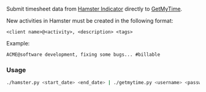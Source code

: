 Submit timesheet data from [Hamster Indicator](https://apps.ubuntu.com/cat/applications/precise/hamster-indicator/)
directly to [GetMyTime](http://www.getmytime.com/).

New activities in Hamster must be created in the following format:

`<client name>@<activity>, <description> <tags>`

Example:

`ACME@software development, fixing some bugs... #billable`

### Usage

```bash
./hamster.py <start_date> <end_date> | ./getmytime.py <username> <password> --from-json
```
